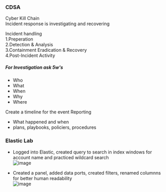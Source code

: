 ### CDSA


Cyber Kill Chain  
Incident response is investigating and recovering  

Incident handling  
1.Preperation  
2.Detection & Analysis   
3.Containment Eradication & Recovery  
4.Post-Incident Activity  

##### For Investigation ask 5w's  
- Who  
- What  
- When  
- Why  
- Where 

Create a timeline for the event
Reporting
- What happened and when
- plans, playbooks, policiers, procedures

### Elastic Lab 
- Logged into Elastic, created query to search in index windows for account name and practiced wildcard search  
![image](https://github.com/user-attachments/assets/f5491500-c250-4a6e-b099-43b0c5e03cda)  

- Created a panel, added data ports, created filters, renamed columnns for better human readability  
![image](https://github.com/user-attachments/assets/d41d41e8-7a73-4ee8-b959-c16f32f950cc)  







